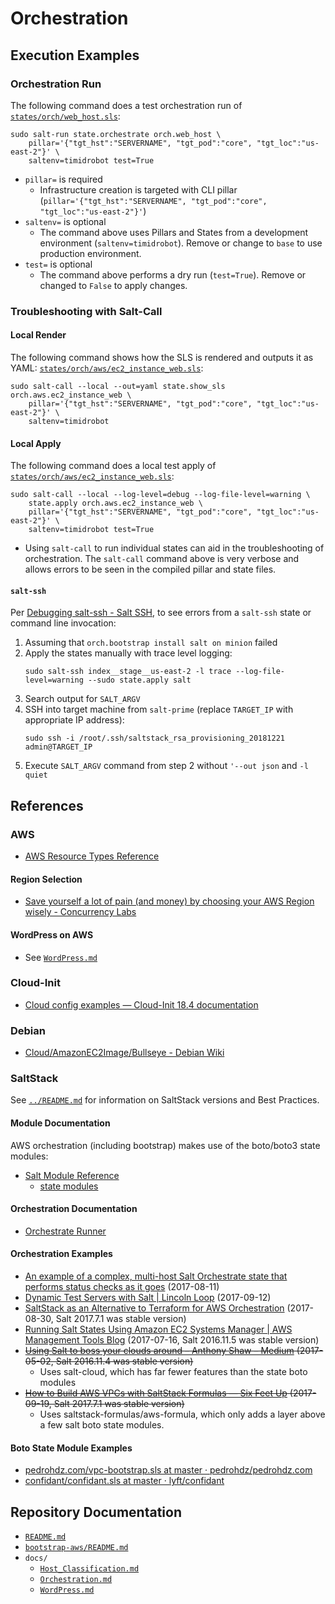 # Orchestration


## Execution Examples


### Orchestration Run

The following command does a test orchestration run of
[`states/orch/web_host.sls`](../states/orch/web_host.sls):
```shell
sudo salt-run state.orchestrate orch.web_host \
    pillar='{"tgt_hst":"SERVERNAME", "tgt_pod":"core", "tgt_loc":"us-east-2"}' \
    saltenv=timidrobot test=True
```
- `pillar=` is required
  - Infrastructure creation is targeted with CLI pillar
    (`pillar='{"tgt_hst":"SERVERNAME", "tgt_pod":"core", "tgt_loc":"us-east-2"}'`)
- `saltenv=` is optional
  - The command above uses Pillars and States from a development environment
    (`saltenv=timidrobot`). Remove or change to `base` to use production
    environment.
- `test=` is optional
  - The command above performs a dry run (`test=True`). Remove or changed to
    `False` to apply changes.


### Troubleshooting with Salt-Call


#### Local Render

The following command shows how the SLS is rendered and outputs it as YAML:
[`states/orch/aws/ec2_instance_web.sls`](../states/orch/aws/ec2_instance_web.sls):
```shell
sudo salt-call --local --out=yaml state.show_sls orch.aws.ec2_instance_web \
    pillar='{"tgt_hst":"SERVERNAME", "tgt_pod":"core", "tgt_loc":"us-east-2"}' \
    saltenv=timidrobot
```


#### Local Apply

The following command does a local test apply of
[`states/orch/aws/ec2_instance_web.sls`](../states/orch/aws/ec2_instance_web.sls):
```shell
sudo salt-call --local --log-level=debug --log-file-level=warning \
    state.apply orch.aws.ec2_instance_web \
    pillar='{"tgt_hst":"SERVERNAME", "tgt_pod":"core", "tgt_loc":"us-east-2"}' \
    saltenv=timidrobot test=True
```
- Using `salt-call` to run individual states can aid in the troubleshooting of
  orchestration. The `salt-call` command above is very verbose and allows
  errors to be seen in the compiled pillar and state files.


#### `salt-ssh`

Per [Debugging salt-ssh - Salt SSH][debug-salt-ssh], to see errors from a
`salt-ssh` state or command line invocation:
1. Assuming that `orch.bootstrap install salt on minion` failed
2. Apply the states manually with trace level logging:
    ```
    sudo salt-ssh index__stage__us-east-2 -l trace --log-file-level=warning --sudo state.apply salt
    ```
3. Search output for `SALT_ARGV`
4. SSH into target machine from `salt-prime` (replace `TARGET_IP` with
   appropriate IP address):
    ```
    sudo ssh -i /root/.ssh/saltstack_rsa_provisioning_20181221 admin@TARGET_IP
    ```
5. Execute `SALT_ARGV` command from step 2 without `'--out json` and `-l quiet`

[debug-salt-ssh]: https://docs.saltproject.io/en/latest/topics/ssh/index.html#debugging-salt-ssh


## References


### AWS

- [AWS Resource Types Reference][awstypes]


[awstypes]:http://docs.aws.amazon.com/AWSCloudFormation/latest/UserGuide/aws-template-resource-type-ref.html


#### Region Selection

- [Save yourself a lot of pain (and money) by choosing your AWS Region wisely -
  Concurrency Labs][awsregion]


[awsregion]:https://www.concurrencylabs.com/blog/choose-your-aws-region-wisely/


#### WordPress on AWS

- See [`WordPress.md`](WordPress.md)


### Cloud-Init

- [Cloud config examples — Cloud-Init 18.4 documentation][cloudinit]


[cloudinit]:https://cloudinit.readthedocs.io/en/latest/topics/examples.html


### Debian

- [Cloud/AmazonEC2Image/Bullseye - Debian Wiki][debianaws]

[debianaws]: https://wiki.debian.org/Cloud/AmazonEC2Image/Bullseye


### SaltStack

See [`../README.md`](../README.md) for information on SaltStack versions and
Best Practices.


#### Module Documentation

AWS orchestration (including bootstrap) makes use of the boto/boto3 state
modules:
- [Salt Module Reference][moduleref]
  - [state modules][statemodules]


[moduleref]: https://docs.saltstack.com/en/latest/ref/index.html
[statemodules]: https://docs.saltstack.com/en/latest/ref/states/all/index.html


#### Orchestration Documentation

- [Orchestrate Runner][orchrunner]


[orchrunner]: https://docs.saltstack.com/en/latest/topics/orchestrate/orchestrate_runner.html


#### Orchestration Examples

- [An example of a complex, multi-host Salt Orchestrate state that performs
  status checks as it goes][statechecks] (2017-08-11)
- [Dynamic Test Servers with Salt | Lincoln Loop][lincoln] (2017-09-12)
- [SaltStack as an Alternative to Terraform for AWS Orchestration][terraform]
  (2017-08-30, Salt 2017.7.1 was stable version)
- [Running Salt States Using Amazon EC2 Systems Manager | AWS Management Tools
  Blog][sysmgr] (2017-07-16, Salt 2016.11.5 was stable version)
- ~~[Using Salt to boss your clouds around – Anthony Shaw – Medium][boss]
  (2017-05-02, Salt 2016.11.4 was stable version)~~
  - Uses salt-cloud, which has far fewer features than the state boto modules
- ~~[How to Build AWS VPCs with SaltStack Formulas — Six Feet Up][sixfeet]
  (2017-09-19, Salt 2017.7.1 was stable version)~~
  - Uses saltstack-formulas/aws-formula, which only adds a layer above a few
    salt boto state modules.


[lincoln]:https://lincolnloop.com/blog/dynamic-test-servers-salt/
[statechecks]:https://gist.github.com/whiteinge/1bf3b1fa525c2e883b805f271ec6f7d7
[terraform]:https://eng.lyft.com/saltstack-as-an-alternative-to-terraform-for-aws-orchestration-cd2ceb06bf8c
[sysmgr]:https://aws.amazon.com/blogs/mt/running-salt-states-using-amazon-ec2-systems-manager/
[boss]:https://medium.com/@anthonypjshaw/using-salt-to-boss-your-clouds-around-de2edb2f793d
[sixfeet]:https://sixfeetup.com/blog/build-aws-vpc-with-saltstack


#### Boto State Module Examples

- [pedrohdz.com/vpc-bootstrap.sls at master · pedrohdz/pedrohdz.com][pedrohdz]
- [confidant/confidant.sls at master · lyft/confidant][confidant]


[pedrohdz]:https://github.com/pedrohdz/pedrohdz.com/blob/master/content/posts/DevOps/2016-10-14_managing-aws-vpc-saltstack/vpc-bootstrap.sls
[confidant]:https://github.com/lyft/confidant/blob/master/salt/orchestration/confidant.sls


## Repository Documentation

- [`README.md`](../README.md)
- [`bootstrap-aws/README.md`](../bootstrap-aws/README.md)
- `docs/`
  - [`Host_Classification.md`](Host_Classification.md)
  - [`Orchestration.md`](Orchestration.md)
  - [`WordPress.md`](WordPress.md)
